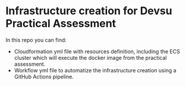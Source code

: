 # Infrastructure creation for Devsu Practical Assessment

In this repo you can find:
- Cloudformation yml file with resources definition, including the ECS cluster which will execute the docker image from the practical assessment.
- Workflow yml file to automatize the infrastructure creation using a GitHub Actions pipeline.

  
